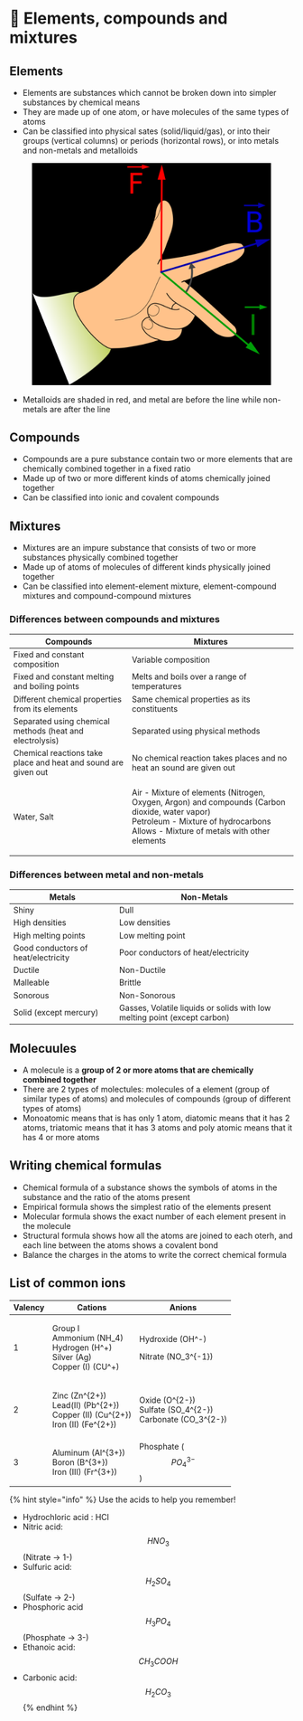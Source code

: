 # 🧪 Elements, compounds and mixtures

## Elements

* Elements are substances which cannot be broken down into simpler substances by chemical means
* They are made up of one atom, or have molecules of the same types of atoms
* Can be classified into physical sates (solid/liquid/gas), or into their groups (vertical columns) or periods (horizontal rows), or into metals and non-metals and metalloids

<figure><img src="../.gitbook/assets/image (5).png" alt=""><figcaption></figcaption></figure>

* Metalloids are shaded in red, and metal are before the line while non-metals are after the line

## Compounds

* Compounds are a pure substance contain two or more elements that are chemically combined together in a fixed ratio
* Made up of two or more different kinds of atoms chemically joined together
* Can be classified into ionic and covalent compounds

## Mixtures

* Mixtures are an impure substance that consists of two or more substances physically combined together
* Made up of atoms of molecules of different kinds physically joined together
* Can be classified into element-element mixture, element-compound mixtures and compound-compound mixtures

### Differences between compounds and mixtures

| Compounds                                                      | Mixtures                                                                                                                                                                                        |
| -------------------------------------------------------------- | ----------------------------------------------------------------------------------------------------------------------------------------------------------------------------------------------- |
| Fixed and constant composition                                 | Variable composition                                                                                                                                                                            |
| Fixed and constant melting and boiling points                  | Melts and boils over a range of temperatures                                                                                                                                                    |
| Different chemical properties from its elements                | Same chemical properties as its constituents                                                                                                                                                    |
| Separated using chemical methods (heat and electrolysis)       | Separated using physical methods                                                                                                                                                                |
| Chemical reactions take place and heat and sound are given out | No chemical reaction takes places and no heat an sound are given out                                                                                                                            |
| Water, Salt                                                    | <p>Air - Mixture of elements (Nitrogen, Oxygen, Argon) and compounds (Carbon dioxide, water vapor)<br>Petroleum - Mixture of hydrocarbons<br>Allows - Mixture of metals with other elements</p> |

### Differences between metal and non-metals

| Metals                              | Non-Metals                                                                |
| ----------------------------------- | ------------------------------------------------------------------------- |
| Shiny                               | Dull                                                                      |
| High densities                      | Low densities                                                             |
| High melting points                 | Low melting point                                                         |
| Good conductors of heat/electricity | Poor conductors of heat/electricity                                       |
| Ductile                             | Non-Ductile                                                               |
| Malleable                           | Brittle                                                                   |
| Sonorous                            | Non-Sonorous                                                              |
| Solid (except mercury)              | Gasses, Volatile liquids or solids with low melting point (except carbon) |

## Molecuules

* A molecule is a **group of 2 or more atoms that are chemically combined together**
* There are 2 types of molectules: molecules of a element (group of similar types of atoms) and molecules of compounds (group of different types of atoms)
* Monoatomic means that is has only 1 atom, diatomic means that it has 2 atoms, triatomic means that it has 3 atoms and poly atomic means that it has 4 or more atoms

## Writing chemical formulas

* Chemical formula of a substance shows the symbols of atoms in the substance and the ratio of the atoms present
* Empirical formula shows the simplest ratio of the elements present
* Molecular formula shows the exact number of each element present in the molecule
* Structural formula shows how all the atoms are joined to each oterh, and each line between the atoms shows a covalent bond
* Balance the charges in the atoms to write the correct chemical formula

## List of common ions

| Valency | Cations                                                                                                                                                                                                | Anions                                                                                                                                               |
| ------- | ------------------------------------------------------------------------------------------------------------------------------------------------------------------------------------------------------ | ---------------------------------------------------------------------------------------------------------------------------------------------------- |
| 1       | <p>Group I<br>Ammonium (<span class="math">NH_4</span>)<br>Hydrogen (<span class="math">H^+</span>​)<br>Silver (Ag)<br>Copper (I) (<span class="math">CU^+</span>​)</p>                                | <p>Hydroxide (<span class="math">OH^-</span>)</p><p>Nitrate (<span class="math">NO_3^{-1}</span>)​</p>                                               |
| 2       | <p>Zinc (<span class="math">Zn^{2+}</span>​)<br>Lead(II) (<span class="math">Pb^{2+}</span>)<br>Copper (II) (<span class="math">Cu^{2+}</span>​)<br>Iron (II) (<span class="math">Fe^{2+}</span>​)</p> | <p>Oxide (<span class="math">O^{2-}</span>)<br>Sulfate (<span class="math">SO_4^{2-}</span>​)<br>Carbonate (<span class="math">CO_3^{2-}</span>)</p> |
| 3       | <p>Aluminum (<span class="math">Al^{3+}</span>)<br>Boron (<span class="math">B^{3+}</span>)<br>Iron (III) (<span class="math">Fr^{3+}</span>)​</p>                                                     | Phosphate ($$PO_4^{3-}$$​)                                                                                                                           |

{% hint style="info" %}
Use the acids to help you remember!

* Hydrochloric acid :  HCl
* Nitric acid: $$HNO_3$$​ (Nitrate -> 1-)
* Sulfuric acid: $$H_2SO_4$$​(Sulfate -> 2-)
* Phosphoric acid $$H_3PO_4$$​(Phosphate -> 3-)
* Ethanoic acid: $$CH_3COOH$$
* Carbonic acid: $$H_2CO_3$$
{% endhint %}
